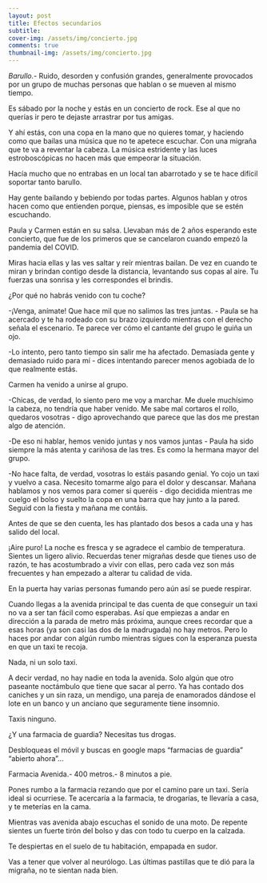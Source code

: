 ```yaml
---
layout: post
title: Efectos secundarios
subtitle: 
cover-img: /assets/img/concierto.jpg
comments: true
thumbnail-img: /assets/img/concierto.jpg
---
```



*Barullo.-* Ruido, desorden y confusión grandes, generalmente provocados por un grupo de muchas personas que hablan o se mueven al mismo tiempo.

  

Es sábado por la noche y estás en un concierto de rock. Ese al que no querías ir pero te dejaste arrastrar por tus amigas.

Y ahí estás, con una copa en la mano que no quieres tomar, y haciendo como que bailas una música que no te apetece escuchar. Con una migraña que te va a reventar la cabeza. La música estridente y las luces estroboscópicas no hacen más que empeorar la situación.

  

Hacía mucho que no entrabas en un local tan abarrotado y se te hace difícil soportar tanto barullo.

Hay gente bailando y bebiendo por todas partes. Algunos hablan y otros hacen como que entienden porque, piensas, es imposible que se estén escuchando.

Paula y Carmen están en su salsa. Llevaban más de 2 años esperando este concierto, que fue de los primeros que se cancelaron cuando empezó la pandemia del COVID.

Miras hacia ellas y las ves saltar y reír mientras bailan. De vez en cuando te miran y brindan contigo desde la distancia, levantando sus copas al aire. Tu fuerzas una sonrisa y les correspondes el brindis.

¿Por qué no habrás venido con tu coche? 

  

-¡Venga, anímate! Que hace mil que no salimos las tres juntas. - Paula se ha acercado y te ha rodeado con su brazo izquierdo mientras con el derecho señala el escenario. Te parece ver cómo el cantante del grupo le guiña un ojo.
    
-Lo intento, pero tanto tiempo sin salir me ha afectado. Demasiada gente y demasiado ruido para mí - dices intentando parecer menos agobiada de lo que realmente estás.
    

  

Carmen ha venido a unirse al grupo.

  

-Chicas, de verdad, lo siento pero me voy a marchar. Me duele muchísimo la cabeza, no tendría que haber venido. Me sabe mal cortaros el rollo, quedaros vosotras - digo aprovechando que parece que las dos me prestan algo de atención.
    
-De eso ni hablar, hemos venido juntas y nos vamos juntas - Paula ha sido siempre la más atenta y cariñosa de las tres. Es como la hermana mayor del grupo.
    
-No hace falta, de verdad, vosotras lo estáis pasando genial. Yo cojo un taxi y vuelvo a casa. Necesito tomarme algo para el dolor y descansar. Mañana hablamos y nos vemos para comer si queréis - digo decidida mientras me cuelgo el bolso y suelto la copa en una barra que hay junto a la pared. Seguid con la fiesta y mañana me contáis.
    

  

Antes de que se den cuenta, les has plantado dos besos a cada una y has salido del local.

  

¡Aire puro! La noche es fresca y se agradece el cambio de temperatura. Sientes un ligero alivio. Recuerdas tener migrañas desde que tienes uso de razón, te has acostumbrado a vivir con ellas, pero cada vez son más frecuentes y han empezado a alterar tu calidad de vida.

En la puerta hay varias personas fumando pero aún así se puede respirar.

  

Cuando llegas a la avenida principal te das cuenta de que conseguir un taxi no va a ser tan fácil como esperabas. Así que empiezas a andar en dirección a la parada de metro más próxima, aunque crees recordar que a esas horas (ya son casi las dos de la madrugada) no hay metros. Pero lo haces por andar con algún rumbo mientras sigues con la esperanza puesta en que un taxi te recoja.

  

Nada, ni un solo taxi.

A decir verdad, no hay nadie en toda la avenida. Solo algún que otro paseante noctámbulo que tiene que sacar al perro. Ya has contado dos caniches y un sin raza, un mendigo, una pareja de enamorados dándose el lote en un banco y un anciano que seguramente tiene insomnio.

Taxis ninguno. 

¿Y una farmacia de guardia? Necesitas tus drogas. 

Desbloqueas el móvil y buscas en google maps “farmacias de guardia” “abierto ahora”...

Farmacia Avenida.- 400 metros.- 8 minutos a pie.

  

Pones rumbo a la farmacia rezando que por el camino pare un taxi. Sería ideal si ocurriese. Te acercaría a la farmacia, te drogarías, te llevaría a casa, y te meterías en la cama.

  

Mientras vas avenida abajo escuchas el sonido de una moto. De repente sientes un fuerte tirón del bolso y das con todo tu cuerpo en la calzada. 

  

Te despiertas en el suelo de tu habitación, empapada en sudor.

Vas a tener que volver al neurólogo. Las últimas pastillas que te dió para la migraña, no te sientan nada bien.

